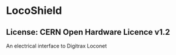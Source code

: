 # LocoShield
## License: CERN Open Hardware Licence v1.2

An electrical interface to Digitrax Loconet

